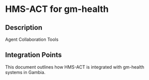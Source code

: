 # HMS-ACT for gm-health

## Description

Agent Collaboration Tools

## Integration Points

This document outlines how HMS-ACT is integrated with gm-health systems in Gambia.
